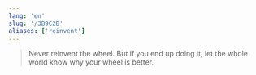 ```yaml
---
lang: 'en'
slug: '/3B9C2B'
aliases: ['reinvent']
---
```


> Never reinvent the wheel. But if you end up doing it, let the whole world know why your wheel is better.
